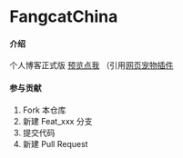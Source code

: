 # FangcatChina

#### 介绍
个人博客正式版
[预览点我](http://fangcatchina.gitee.io)
（引用[网页宠物插件](https://gitee.com/lutao1726/WeiChunCaiChaJian)

#### 参与贡献

1.  Fork 本仓库
2.  新建 Feat_xxx 分支
3.  提交代码
4.  新建 Pull Request

